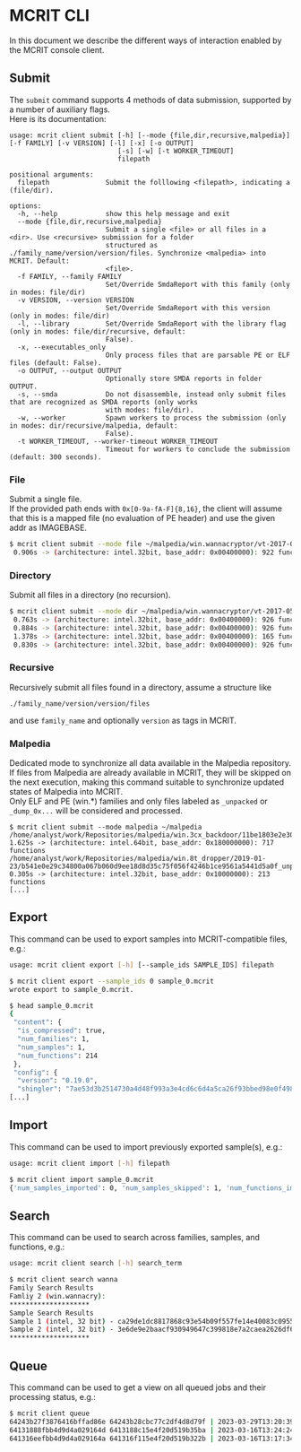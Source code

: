 # MCRIT CLI

In this document we describe the different ways of interaction enabled by the MCRIT console client.

## Submit

The `submit` command supports 4 methods of data submission, supported by a number of auxiliary flags.  
Here is its documentation:

```
usage: mcrit client submit [-h] [--mode {file,dir,recursive,malpedia}] [-f FAMILY] [-v VERSION] [-l] [-x] [-o OUTPUT]
                           [-s] [-w] [-t WORKER_TIMEOUT]
                           filepath

positional arguments:
  filepath              Submit the folllowing <filepath>, indicating a (file/dir).

options:
  -h, --help            show this help message and exit
  --mode {file,dir,recursive,malpedia}
                        Submit a single <file> or all files in a <dir>. Use <recursive> submission for a folder
                        structured as ./family_name/version/version/files. Synchronize <malpedia> into MCRIT. Default:
                        <file>.
  -f FAMILY, --family FAMILY
                        Set/Override SmdaReport with this family (only in modes: file/dir)
  -v VERSION, --version VERSION
                        Set/Override SmdaReport with this version (only in modes: file/dir)
  -l, --library         Set/Override SmdaReport with the library flag (only in modes: file/dir/recursive, default:
                        False).
  -x, --executables_only
                        Only process files that are parsable PE or ELF files (default: False).
  -o OUTPUT, --output OUTPUT
                        Optionally store SMDA reports in folder OUTPUT.
  -s, --smda            Do not disassemble, instead only submit files that are recognized as SMDA reports (only works
                        with modes: file/dir).
  -w, --worker          Spawn workers to process the submission (only in modes: dir/recursive/malpedia, default:
                        False).
  -t WORKER_TIMEOUT, --worker-timeout WORKER_TIMEOUT
                        Timeout for workers to conclude the submission (default: 300 seconds).
```

### File

Submit a single file.  
If the provided path ends with `0x[0-9a-fA-F]{8,16}`, the client will assume that this is a mapped file (no evaluation of PE header) and use the given addr as IMAGEBASE. 
```bash
$ mcrit client submit --mode file ~/malpedia/win.wannacryptor/vt-2017-05-05/0345782378ee7a8b48c296a120625fd439ed8699ae857c4f84befeb56e727366_dump_0x00400000 
 0.906s -> (architecture: intel.32bit, base_addr: 0x00400000): 922 functions
```

### Directory

Submit all files in a directory (no recursion).

```bash
$ mcrit client submit --mode dir ~/malpedia/win.wannacryptor/vt-2017-05-12/
 0.763s -> (architecture: intel.32bit, base_addr: 0x00400000): 926 functions
 0.884s -> (architecture: intel.32bit, base_addr: 0x00400000): 926 functions
 1.378s -> (architecture: intel.32bit, base_addr: 0x00400000): 165 functions
 0.830s -> (architecture: intel.32bit, base_addr: 0x00400000): 926 functions
 ```

 ### Recursive

 Recursively submit all files found in a directory, assume a structure like 
 ```
 ./family_name/version/version/files
 ```
 and use `family_name` and optionally `version` as tags in MCRIT.


 ### Malpedia

Dedicated mode to synchronize all data available in the Malpedia repository.  
If files from Malpedia are already available in MCRIT, they will be skipped on the next execution, making this command suitable to synchronize updated states of Malpedia into MCRIT.  
Only ELF and PE (win.*) families and only files labeled as `_unpacked` or `_dump_0x...`  will be considered and processed.

 ```
 $ mcrit client submit --mode malpedia ~/malpedia
/home/analyst/work/Repositories/malpedia/win.3cx_backdoor/11be1803e2e307b647a8a7e02d128335c448ff741bf06bf52b332e0bbf423b03_unpacked
 1.625s -> (architecture: intel.64bit, base_addr: 0x180000000): 717 functions
/home/analyst/work/Repositories/malpedia/win.8t_dropper/2019-01-23/b541e0e29c34800a067b060d9ee18d8d35c75f056f4246b1ce9561a5441d5a0f_unpacked
 0.305s -> (architecture: intel.32bit, base_addr: 0x10000000): 213 functions
[...]
```


## Export

This command can be used to export samples into MCRIT-compatible files, e.g.:

```bash
usage: mcrit client export [-h] [--sample_ids SAMPLE_IDS] filepath

$ mcrit client export --sample_ids 0 sample_0.mcrit
wrote export to sample_0.mcrit.

$ head sample_0.mcrit 
{
 "content": {
  "is_compressed": true,
  "num_families": 1,
  "num_samples": 1,
  "num_functions": 214
 },
 "config": {
  "version": "0.19.0",
  "shingler": "7ae53d3b2514730a4d48f993a3e4cd6c6d4a5ca26f93bbed98e0f498295552de",
[...]
```

## Import

This command can be used to import previously exported sample(s), e.g.:

```bash
usage: mcrit client import [-h] filepath

$ mcrit client import sample_0.mcrit               
{'num_samples_imported': 0, 'num_samples_skipped': 1, 'num_functions_imported': 0, 'num_functions_skipped': 214, 'num_families_imported': 0, 'num_families_skipped': 1}

```

## Search

This command can be used to search across families, samples, and functions, e.g.:

```bash
usage: mcrit client search [-h] search_term

$ mcrit client search wanna                                               
Family Search Results
Famliy 2 (win.wannacry): 
********************
Sample Search Results
Sample 1 (intel, 32 bit) - ca29de1dc8817868c93e54b09f557fe14e40083c0955294df5bd91f52ba469c8_unpacked (win.wannacry): 
Sample 2 (intel, 32 bit) - 3e6de9e2baacf930949647c399818e7a2caea2626df6a468407854aaa515eed9 (win.wannacry): 
********************
```

## Queue

This command can be used to get a view on all queued jobs and their processing status, e.g.:

```bash
$ mcrit client queue
64243b27f3876416bffad86e 64243b28cbc77c2df4d8d79f | 2023-03-29T13:20:39.065Z 2023-03-29T13:20:39.114Z 2023-03-29T13:20:40.593Z | updateMinHashesForSample(2) - 1
64131888fbb4d9d4a029164d 6413188c15e4f20d519b35ba | 2023-03-16T13:24:24.707Z 2023-03-16T13:24:24.755Z 2023-03-16T13:24:28.366Z | addBinarySample(None, ca29de1dc8817868c93e54b09f557fe14e40083c0955294df5bd91f52ba469c8_unpacked, win.wannacry, , False, 0, 32) - 1
641316eefbb4d9d4a029164a 641316f115e4f20d519b322b | 2023-03-16T13:17:34.834Z 2023-03-16T13:17:34.859Z 2023-03-16T13:17:37.238Z | addBinarySample(None, 766d7d591b9ec1204518723a1e5940fd6ac777f606ed64e731fd91b0b4c3d9fc_dump_0x10000000, win.contopee, , True, 268435456, 32) - 1
```